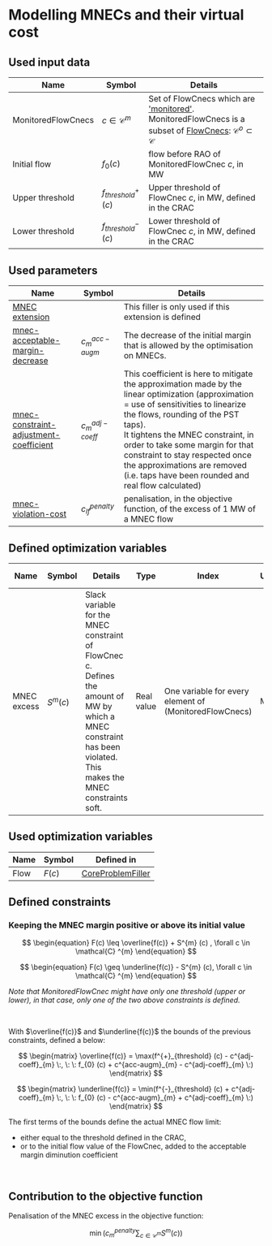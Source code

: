 # Modelling MNECs and their virtual cost

## Used input data

| Name               | Symbol                   | Details                                                                                                                                                                                                                      |
|--------------------|--------------------------|------------------------------------------------------------------------------------------------------------------------------------------------------------------------------------------------------------------------------|
| MonitoredFlowCnecs | $c \in \mathcal{C} ^{m}$ | Set of FlowCnecs which are ['monitored'](/input-data/crac/json#optimised-and-monitored-cnecs). MonitoredFlowCnecs is a subset of [FlowCnecs](core-problem-filler.md#used-input-data): $\mathcal{C} ^{o} \subset \mathcal{C}$ |
| Initial flow       | $f_{0} (c)$              | flow before RAO of MonitoredFlowCnec $c$, in MW                                                                                                                                                                              |
| Upper threshold    | $f^{+}_{threshold} (c)$  | Upper threshold of FlowCnec $c$, in MW, defined in the CRAC                                                                                                                                                                  |
| Lower threshold    | $f^{-}_{threshold} (c)$  | Lower threshold of FlowCnec $c$, in MW, defined in the CRAC                                                                                                                                                                  |

## Used parameters

| Name                                                                                                  | Symbol              | Details                                                                                                                                                                                                                                                                                                                                                                             |
|-------------------------------------------------------------------------------------------------------|---------------------|-------------------------------------------------------------------------------------------------------------------------------------------------------------------------------------------------------------------------------------------------------------------------------------------------------------------------------------------------------------------------------------|
| [MNEC extension](/parameters/parameters.md#mnec-extension)                                            |                     | This filler is only used if this extension is defined                                                                                                                                                                                                                                                                                                                               |
| [mnec-acceptable-margin-decrease](/parameters/parameters.md#acceptable-margin-decrease)               | $c^{acc-augm}_{m}$  | The decrease of the initial margin that is allowed by the optimisation on MNECs.                                                                                                                                                                                                                                                                                                    |
| [mnec-constraint-adjustment-coefficient](/parameters/parameters.md#constraint-adjustment-coefficient) | $c^{adj-coeff}_{m}$ | This coefficient is here to mitigate the approximation made by the linear optimization (approximation = use of sensitivities to linearize the flows, rounding of the PST taps). <br> It tightens the MNEC constraint, in order to take some margin for that constraint to stay respected once the approximations are removed (i.e. taps have been rounded and real flow calculated) |
| [mnec-violation-cost](/parameters/parameters.md#violation-cost)                                       | $c^{penalty}_{lf}$  | penalisation, in the objective function, of the excess of 1 MW of a MNEC flow                                                                                                                                                                                                                                                                                                       |

## Defined optimization variables

| Name        | Symbol      | Details                                                                                                                                                                      | Type       | Index                                                  | Unit | Lower bound | Upper bound |
|-------------|-------------|------------------------------------------------------------------------------------------------------------------------------------------------------------------------------|------------|--------------------------------------------------------|------|-------------|-------------|
| MNEC excess | $S^{m} (c)$ | Slack variable for the MNEC constraint of FlowCnec c. <br> Defines the amount of MW by which a MNEC constraint has been violated. <br> This makes the MNEC constraints soft. | Real value | One variable for every element of (MonitoredFlowCnecs) | MW   | 0           | $+\infty$   |

## Used optimization variables

| Name | Symbol | Defined in                                                                 |
|------|--------|----------------------------------------------------------------------------|
| Flow | $F(c)$ | [CoreProblemFiller](core-problem-filler.md#defined-optimization-variables) |

## Defined constraints

### Keeping the MNEC margin positive or above its initial value

$$
\begin{equation}
F(c) \leq \overline{f(c)} + S^{m} (c) , \forall c \in \mathcal{C} ^{m}
\end{equation}
$$

$$
\begin{equation}
F(c) \geq \underline{f(c)} - S^{m} (c), \forall c \in \mathcal{C} ^{m}
\end{equation}
$$

*Note that MonitoredFlowCnec might have only one threshold (upper or lower), in that case, only one of the two above
constraints is defined.*

<br>

With $\overline{f(c)}$ and $\underline{f(c)}$ the bounds of the previous constraints, defined a below:

$$
\begin{matrix}
\overline{f(c)} = \max(f^{+}_{threshold} (c) - c^{adj-coeff}_{m} \:, \: \:
f_{0} (c) + c^{acc-augm}_{m} - c^{adj-coeff}_{m} \:)
\end{matrix}
$$

$$
\begin{matrix}
\underline{f(c)} = \min(f^{-}_{threshold} (c) + c^{adj-coeff}_{m} \:, \: \:
f_{0} (c) - c^{acc-augm}_{m} + c^{adj-coeff}_{m} \:)
\end{matrix}
$$

The first terms of the bounds define the actual MNEC flow limit:

- either equal to the threshold defined in the CRAC,
- or to the initial flow value of the FlowCnec, added to the acceptable margin diminution coefficient

<br>

## Contribution to the objective function

Penalisation of the MNEC excess in the objective function:

$$
\begin{equation}
\min (c^{penalty}_{m} \sum_{c \in \mathcal{C} ^{m}} S^{m} (c))
\end{equation}
$$